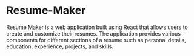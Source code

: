 # Resume-Maker
Resume Maker is a web application built using React that allows users to create and customize their resumes. The application provides various components for different sections of a resume such as personal details, education, experience, projects, and skills.
